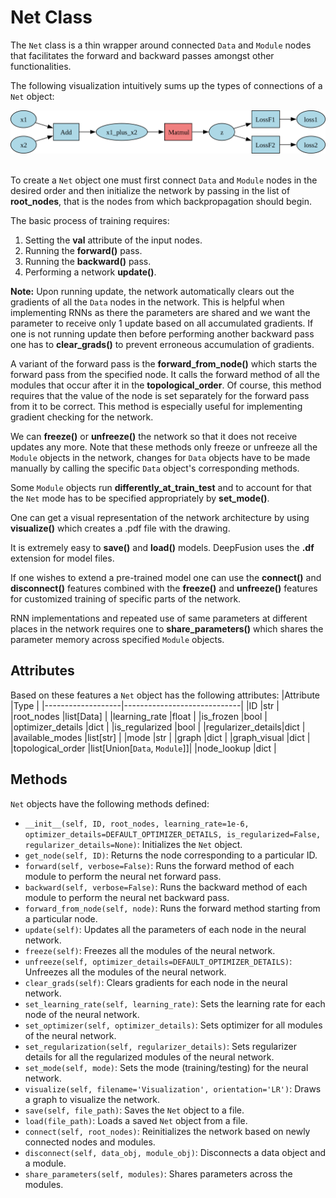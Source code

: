 # Net Class
The `Net` class is a thin wrapper around connected `Data` and `Module` nodes that facilitates the
forward and backward passes amongst other functionalities.

The following visualization intuitively sums up the types of connections of a `Net` object:
<div align="center">
    <picture>
        <img alt="G" src="../../../assets/readme_assets/Net_GeneralUsage.svg">
    </picture>
</div>
<br>

To create a `Net` object one must first connect `Data` and `Module` nodes in the desired order and
then initialize the network by passing in the list of **root_nodes**, that is the nodes from which
backpropagation should begin.

The basic process of training requires:
1. Setting the **val** attribute of the input nodes.
2. Running the **forward()** pass.
3. Running the **backward()** pass.
4. Performing a network **update()**.

**Note:** Upon running update, the network automatically clears out the gradients of all the `Data`
nodes in the network. This is helpful when implementing RNNs as there the parameters are shared and
we want the parameter to receive only 1 update based on all accumulated gradients. If one is not
running update then before performing another backward pass one has to **clear_grads()** to prevent
erroneous accumulation of gradients.

A variant of the forward pass is the **forward_from_node()** which starts the forward pass from the
specified node. It calls the forward method of all the modules that occur after it in the
**topological_order**. Of course, this method requires that the value of the node is set separately
for the forward pass from it to be correct. This method is especially useful for implementing
gradient checking for the network.

We can **freeze()** or **unfreeze()** the network so that it does not receive updates any more. Note
that these methods only freeze or unfreeze all the `Module` objects in the network, changes for
`Data` objects have to be made manually by calling the specific `Data` object's corresponding
methods.

Some `Module` objects run **differently_at_train_test** and to account for that the `Net` mode has
to be specified appropriately by **set_mode()**.

One can get a visual representation of the network architecture by using **visualize()** which
creates a .pdf file with the drawing.

It is extremely easy to **save()** and **load()** models. DeepFusion uses the **.df** extension for
model files.

If one wishes to extend a pre-trained model one can use the **connect()** and **disconnect()**
features combined with the **freeze()** and **unfreeze()** features for customized training of
specific parts of the network.

RNN implementations and repeated use of same parameters at different places in the network requires
one to **share_parameters()** which shares the parameter memory across specified `Module` objects.



## Attributes
Based on these features a `Net` object has the following attributes:
|Attribute          |Type                         |
|-------------------|-----------------------------|
|ID                 |str                          |
|root_nodes         |list[Data]                   |
|learning_rate      |float                        |
|is_frozen          |bool                         |
|optimizer_details  |dict                         |
|is_regularized     |bool                         |
|regularizer_details|dict                         |
|available_modes    |list[str]                    |
|mode               |str                          |
|graph              |dict                         |
|graph_visual       |dict                         |
|topological_order  |list[Union[`Data`, `Module`]]|
|node_lookup        |dict                         |


## Methods
`Net` objects have the following methods defined:
- `__init__(self, ID, root_nodes, learning_rate=1e-6, optimizer_details=DEFAULT_OPTIMIZER_DETAILS,
  is_regularized=False, regularizer_details=None)`:
  Initializes the `Net` object.
- `get_node(self, ID)`: Returns the node corresponding to a particular ID.
- `forward(self, verbose=False)`: Runs the forward method of each module to perform the neural net
  forward pass.
- `backward(self, verbose=False)`: Runs the backward method of each module to perform the neural net
  backward pass.
- `forward_from_node(self, node)`: Runs the forward method starting from a particular node.
- `update(self)`: Updates all the parameters of each node in the neural network.
- `freeze(self)`: Freezes all the modules of the neural network.
- `unfreeze(self, optimizer_details=DEFAULT_OPTIMIZER_DETAILS)`: Unfreezes all the modules of the
  neural network.
- `clear_grads(self)`: Clears gradients for each node in the neural network.
- `set_learning_rate(self, learning_rate)`: Sets the learning rate for each node of the neural
  network.
- `set_optimizer(self, optimizer_details)`: Sets optimizer for all modules of the neural network.
- `set_regularization(self, regularizer_details)`: Sets regularizer details for all the regularized
  modules of the neural network.
- `set_mode(self, mode)`: Sets the mode (training/testing) for the neural network.
- `visualize(self, filename='Visualization', orientation='LR')`: Draws a graph to visualize the
  network.
- `save(self, file_path)`: Saves the `Net` object to a file.
- `load(file_path)`: Loads a saved `Net` object from a file.
- `connect(self, root_nodes)`: Reinitializes the network based on newly connected nodes and modules.
- `disconnect(self, data_obj, module_obj)`: Disconnects a data object and a module.
- `share_parameters(self, modules)`: Shares parameters across the modules.